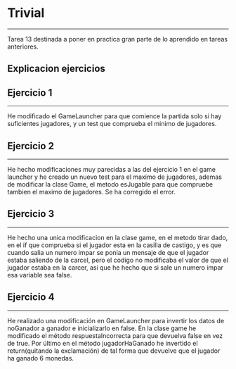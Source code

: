 # Trivial
***
Tarea 13 destinada a poner en practica gran parte de lo aprendido en tareas anteriores.
## Explicacion ejercicios

## Ejercicio 1
***
He modificado el GameLauncher para que comience la partida solo si hay suficientes jugadores, y un test que comprueba el minimo de jugadores.

## Ejercicio 2
***
He hecho modificaciones muy parecidas a las del ejercicio 1 en el game launcher y he creado un nuevo test para el maximo de jugadores, ademas de modificar la clase Game, el metodo esJugable para que compruebe tambien el maximo de jugadores. Se ha corregido el error.

## Ejercicio 3
***
He hecho una unica modificacion en la clase game, en el metodo tirar dado, en el if que comprueba si el jugador esta en la casilla de castigo, y es que cuando salia un numero impar se ponia un mensaje de que el jugador estaba saliendo de la carcel, pero el codigo no modificaba el valor de que el jugador estaba en la carcer, asi que he hecho que si sale un numero impar esa variable sea false.
## Ejercicio 4
***
He realizado una modificación en GameLauncher para invertir los datos de noGanador a ganador e inicializarlo en false. En la clase game he modificado el método respuestaIncorrecta para que devuelva false en vez de true. Por último en el método jugadorHaGanado he invertido el return(quitando la exclamación) de tal forma que devuelve que el jugador ha ganado 6 monedas.